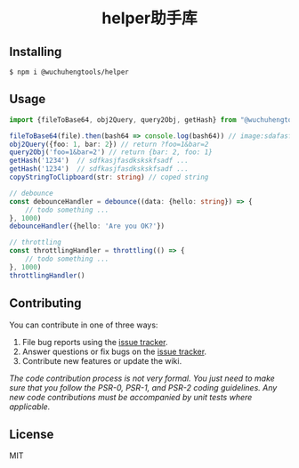 <h1 align="center"> helper助手库 </h1>

## Installing

```shell
$ npm i @wuchuhengtools/helper

```

## Usage

``` typescript
import {fileToBase64, obj2Query, query2Obj, getHash} from "@wuchuhengtools/helper"

fileToBase64(file).then(bash64 => console.log(bash64)) // image:sdafasfasd....
obj2Query({foo: 1, bar: 2}) // return ?foo=1&bar=2
query2Obj('foo=1&bar=2') // return {bar: 2, foo: 1}
getHash('1234')  // sdfkasjfasdkskskfsadf ...
getHash('1234')  // sdfkasjfasdkskskfsadf ...
copyStringToClipboard(str: string) // coped string

// debounce
const debounceHandler = debounce((data: {hello: string}) => {
    // todo something ...
}, 1000)
debounceHandler({hello: 'Are you OK?'})

// throttling 
const throttlingHandler = throttling(() => {
    // todo something ...
}, 1000)
throttlingHandler()
```
## Contributing

You can contribute in one of three ways:

1. File bug reports using the [issue tracker](https://github.com/wuchuhengtools/helper/issues).
2. Answer questions or fix bugs on the [issue tracker](https://github.com/wuchuhengtools/helper/issues).
3. Contribute new features or update the wiki.

_The code contribution process is not very formal. You just need to make sure that you follow the PSR-0, PSR-1, and PSR-2 coding guidelines. Any new code contributions must be accompanied by unit tests where applicable._

## License

MIT
